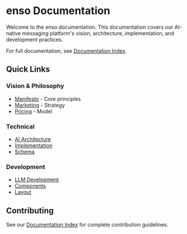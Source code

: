 # enso Documentation

Welcome to the enso documentation. This documentation covers our AI-native messaging platform's vision, architecture, implementation, and development practices.

For full documentation, see [Documentation Index](./index.md).

## Quick Links

### Vision & Philosophy
- [Manifesto](./vision/manifesto.md) - Core principles
- [Marketing](./vision/marketing.md) - Strategy
- [Pricing](./vision/pricing.md) - Model

### Technical
- [AI Architecture](./architecture/ai_architecture.md)
- [Implementation](./implementation/web/implementation_web.md)
- [Schema](./implementation/backend/schema.md)

### Development
- [LLM Development](./development/llm_driven.md)
- [Components](./implementation/web/components.md)
- [Layout](./implementation/web/layout.md)

## Contributing

See our [Documentation Index](./index.md) for complete contribution guidelines.
